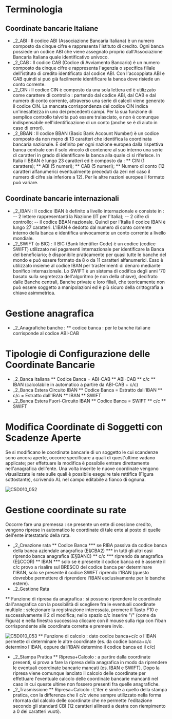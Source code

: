 # Terminologia
## Coordinate bancarie Italiane
 * _2_ABI :  Il codice ABI (Associazione Bancaria Italiana) è un numero composto da cinque cifre e rappresenta l'istituto di credito. Ogni banca possiede un codice ABI che viene assegnato proprio dall'Associazione Bancaria Italiana quale identificativo univoco.
 * _2_CAB :  Il codice CAB (Codice di Avviamento Bancario) è un numero composto da cinque cifre e rappresenta l'agenzia o specifica filiale dell'istituto di credito identificato dal codice ABI. Con l'accoppiata ABI e CAB quindi si può già facilmente identificare la banca dove risiede un conto corrente.
 * _2_CIN :  Il codice CIN è composto da una sola lettera ed è utilizzato come carattere di controllo :  partendo dal codice ABI, dal CAB e dal numero di conto corrente, attraverso una serie di calcoli viene generato il codice CIN. La mancata corrispondenza del codice CIN indica un'inesattezza in uno dei precedenti campi. Per la sua funzione di semplice controllo talvolta può essere tralasciato, e non è comunque indispensabile nell'identificazione di un conto (anche se è di aiuto in caso di errori).
 * _2_BBAN :  Il codice BBAN (Basic Bank Account Number) è un codice composto da non meno di 13 caratteri che identifica la coordinata bancaria nazionale. È definito per ogni nazione europea dalla rispettiva banca centrale con il solo vincolo di contenere al suo interno una serie di caratteri in grado di identificare la banca alla quale ci si riferisce. In Italia il BBAN è lungo 23 caratteri ed è composto da : 
 ** CIN (1 carattere);
 ** ABI (5 numeri);
 ** CAB (5 numeri);
 ** Numero di conto (12 caratteri alfanumerici eventualmente preceduti da zeri nel caso il numero di cifre sia inferiore a 12).
Per le altre nazioni europee il formato può variare.

## Coordinate bancarie internazionali

- _2_IBAN :  Il codice IBAN è definito a livello internazionale e consiste in : 
-- 2 lettere rappresentanti la Nazione (IT per l'Italia);
-- 2 cifre di controllo;
-- il codice BBAN nazionale.
Quindi per l'Italia il codice IBAN è lungo 27 caratteri. L'IBAN è dedotto dal numero di conto corrente interno della banca e identifica univocamente un conto corrente a livello mondiale.
- _2_SWIFT (o BIC) :  Il BIC (Bank Identifier Code) è un codice (codice SWIFT) utilizzato nei pagamenti internazionale per identificare la Banca del beneficiario; è disponibile praticamente per quasi tutte le banche del mondo e può essere formato da 8 o da 11 caratteri alfanumerici. Esso è utilizzato insieme al codice IBAN per trasferimenti di denaro mediante bonifico internazionale.
Lo SWIFT è un sistema di codifica degli anni '70 basato sulla segretezza dell'algoritmo (e non della chiave), decifrato dalle Banche centrali, Banche private e loro filiali, che teoricamente non può essere soggetto a manipolazioni ed è più sicuro della crittografia a chiave asimmetrica.


# Gestione anagrafica
 * _2_Anagrafiche banche : 
 ** codice banca :  per le banche italiane corrisponde al codice ABI-CAB

# Tipologie di Configurazione delle Coordinate Bancarie
 * _2_Banca Italiana
 ** Codice Banca = ABI-CAB
 ** ABI-CAB
 ** c/c
 ** IBAN (calcolabile in automatico a partire da ABI-CAB + c/c)
 * _2_Banca Estera Circuito IBAN
 ** Codice Banca = Estratto dall'IBAN
 ** c/c = Estratto dall'IBAN
 ** IBAN
 ** SWIFT
 * _2_Banca Estera Fuori-Circuito IBAN
 ** Codice Banca = SWIFT
 ** c/c
 ** SWIFT

# Modifica Coordinate di Soggetti con Scadenze Aperte

Se si modificano le coordinate bancarie di un soggetto le cui scandenze sono ancora aperte, occorre specificare a quali di quest'ultime vadano applicate; per effettuare la modifica è possibile entrare direttamente nell'anagrafica dell'ente.
Una volta inserite le nuove coordinate vengono visualizzate le rate sulle quali è possibile eseguire tale rettifica (Figura sottostante), scrivendo AL nel campo editabile a fianco di ognuna.

![C5D010_052](http://localhost:3000/immagini/C5D010_H/C5D010_052.png)
# Gestione coordinate su rate
Occorre fare una premessa :  se presente un ente di cessione credito, vengono riprese in automatico le coordinate di tale ente al posto di quelle dell'ente intestatario della rata.

 * _2_Creazione rata
 ** Codice Banca
 *** se RIBA passiva da codice banca della banca aziendale anagrafica (E§CBA2)
 *** in tutti gli altri casi riprendo banca anagrafica (E§BANC)
 ** c/c
 *** riprendo da anagrafica (E§CCOR)
 ** IBAN
 *** solo se è presente il codice banca ed è assente il c/c provo a risalire sul BRESCO del codice banca per determinare l'IBAN, solo se presente il codice SWIFT riprendo l'IBAN (questo dovrebbe permettere di riprendere l'IBAN esclusivamente per le banche estere).
 * _2_Gestione Rata

 ** Funzione di ripresa da anagrafica :  si possono riprendere le coordinate dall'anagrafica con la possibilità di scegliere fra le eventuali coordinate multiple :  selezionare la registrazione interessata, premere il Tasto F10 e successivamente il 2 di modifica; nello spazio c/c inserire "/" (come da Figura) e nella finestra successiva cliccare con il mouse sulla riga con l'iban corrispondente alle coordinate corrette e premere invio.

![C5D010_053](http://localhost:3000/immagini/C5D010_H/C5D010_053.png)
 ** Funzione di calcolo :  dato codice banca+c/c o l'IBAN permette di determinare le altre coordinate (es. da codice banca+c/c determino l'IBAN, oppure dall'IBAN determino il codice banca ed il c/c)
 * _2_Stampa Pratica
 ** Ripresa+Calcolo :  a partire dalla coordinate presenti, si prova a fare la ripresa della anagrafica in modo da riprendere le eventuali coordinate bancarie mancati (es. IBAN e SWIFT).
Dopo la ripresa viene comunque lanciato il calcolo delle coordinate per effettuare l'eventuale calcolo delle coordinate bancarie mancanti nel caso in cui queste ultime non fossero presenti fra quelle anagrafiche.
 * _2_Trasmissione
 ** Ripresa+Calcolo :  L'iter è simile a quello della stampa pratica, con la differenza che il c/c viene sempre utilizzato nella forma ritornata dal calcolo delle coordinate che ne permette l'editazione secondo gli standard CBI (12 caratteri allineati a destra con riempimento a 0 dei caratteri vuoti).
